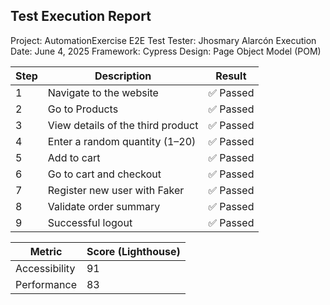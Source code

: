 ## Test Execution Report

Project: AutomationExercise E2E Test
Tester: Jhosmary Alarcón
Execution Date: June 4, 2025
Framework: Cypress
Design: Page Object Model (POM)

| Step | Description                       | Result    |
| ---- | --------------------------------- | --------- |
| 1    | Navigate to the website           | ✅ Passed |
| 2    | Go to Products                    | ✅ Passed |
| 3    | View details of the third product | ✅ Passed |
| 4    | Enter a random quantity (1–20)    | ✅ Passed |
| 5    | Add to cart                       | ✅ Passed |
| 6    | Go to cart and checkout           | ✅ Passed |
| 7    | Register new user with Faker      | ✅ Passed |
| 8    | Validate order summary            | ✅ Passed |
| 9    | Successful logout                 | ✅ Passed |

| Metric        | Score (Lighthouse) |
| ------------- | ------------------ |
| Accessibility | 91                 |
| Performance   | 83                 |
